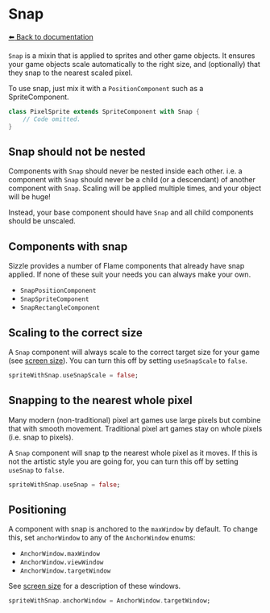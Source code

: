 # Snap

[:arrow_left: Back to documentation](index.md)

`Snap` is a mixin that is applied to sprites and other game objects. It ensures your game objects
scale automatically to the right size, and (optionally) that they snap to the nearest scaled pixel.

To use snap, just mix it with a `PositionComponent` such as a SpriteComponent.

```dart
class PixelSprite extends SpriteComponent with Snap {
    // Code omitted.
}
```


## Snap should not be nested

Components with `Snap` should never be nested inside each other. i.e. a component with `Snap` should
never be a child (or a descendant) of another component with `Snap`. Scaling will be applied
multiple times, and your object will be huge!

Instead, your base component should have `Snap` and all child components should be unscaled.


## Components with snap

Sizzle provides a number of Flame components that already have snap applied. If none of these suit
your needs you can always make your own.

- `SnapPositionComponent`
- `SnapSpriteComponent`
- `SnapRectangleComponent`


## Scaling to the correct size

A `Snap` component will always scale to the correct target size for your game (see
[screen size]). You can turn this off by setting `useSnapScale` to `false`.

```dart
spriteWithSnap.useSnapScale = false;
```


## Snapping to the nearest whole pixel

Many modern (non-traditional) pixel art games use large pixels but combine that with smooth
movement. Traditional pixel art games stay on whole pixels (i.e. snap to pixels).

A `Snap` component will snap tp the nearest whole pixel as it moves. If this is not the artistic
style you are going for, you can turn this off by setting `useSnap` to `false`.

```dart
spriteWithSnap.useSnap = false;
```


## Positioning

A component with snap is anchored to the `maxWindow` by default. To change this, set
`anchorWindow` to any of the `AnchorWindow` enums:

- `AnchorWindow.maxWindow`
- `AnchorWindow.viewWindow`
- `AnchorWindow.targetWindow`

See [screen size] for a description of these windows.

```dart
spriteWithSnap.anchorWindow = AnchorWindow.targetWindow;
```

[screen size]: game_structure.md#screen-size
